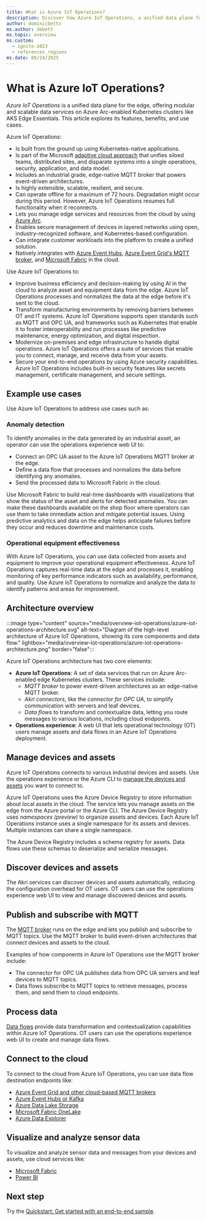 ```yaml
---
title: What is Azure IoT Operations?
description: Discover how Azure IoT Operations, a unified data plane for edge solutions, enhances efficiency with Kubernetes-native services and Microsoft adaptive cloud.
author: dominicbetts
ms.author: dobett
ms.topic: overview
ms.custom:
  - ignite-2023
  - references_regions
ms.date: 09/24/2025
---
```


# What is Azure IoT Operations?

_Azure IoT Operations_ is a unified data plane for the edge, offering modular and scalable data services on Azure Arc-enabled Kubernetes clusters like AKS Edge Essentials. This article explores its features, benefits, and use cases.

Azure IoT Operations:

* Is built from the ground up using Kubernetes-native applications.
* Is part of the Microsoft [adaptive cloud approach](https://azure.microsoft.com/solutions/adaptive-cloud) that unifies siloed teams, distributed sites, and disparate systems into a single operations, security, application, and data model.
* Includes an industrial grade, edge-native MQTT broker that powers event-driven architectures.
* Is highly extensible, scalable, resilient, and secure.
* Can operate offline for a maximum of 72 hours. Degradation might occur during this period. However, Azure IoT Operations resumes full functionality when it reconnects.
* Lets you manage edge services and resources from the cloud by using [Azure Arc](/azure/azure-arc/overview).
* Enables secure management of devices in layered networks using open, industry-recognized software, and Kubernetes-based configuration.
* Can integrate customer workloads into the platform to create a unified solution.
* Natively integrates with [Azure Event Hubs](../event-hubs/azure-event-hubs-apache-kafka-overview.md), [Azure Event Grid's MQTT broker](../event-grid/mqtt-overview.md), and [Microsoft Fabric](/fabric/) in the cloud.

Use Azure IoT Operations to:

* Improve business efficiency and decision-making by using AI in the cloud to analyze asset and equipment data from the edge. Azure IoT Operations processes and normalizes the data at the edge before it's sent to the cloud.
* Transform manufacturing environments by removing barriers between OT and IT systems. Azure IoT Operations supports open standards such as MQTT and OPC UA, and frameworks such as Kubernetes that enable it to foster interoperability and run processes like predictive maintenance, energy optimization, and digital inspection.
* Modernize on-premises and edge infrastructure to handle digital operations. Azure IoT Operations offers a suite of services that enable you to connect, manage, and receive data from your assets.
* Secure your end-to-end operations by using Azure security capabilities. Azure IoT Operations includes built-in security features like secrets management, certificate management, and secure settings.

## Example use cases

Use Azure IoT Operations to address use cases such as:

### Anomaly detection

To identify anomalies in the data generated by an industrial asset, an operator can use the operations experience web UI to:

* Connect an OPC UA asset to the Azure IoT Operations MQTT broker at the edge.
* Define a data flow that processes and normalizes the data before identifying any anomalies.
* Send the processed data to Microsoft Fabric in the cloud.

Use Microsoft Fabric to build real-time dashboards with visualizations that show the status of the asset and alerts for detected anomalies. You can make these dashboards available on the shop floor where operators can use them to take immediate action and mitigate potential issues. Using predictive analytics and data on the edge helps anticipate failures before they occur and reduces downtime and maintenance costs.

### Operational equipment effectiveness

With Azure IoT Operations, you can use data collected from assets and equipment to improve your operational equipment effectiveness. Azure IoT Operations captures real-time data at the edge and processes it, enabling monitoring of key performance indicators such as availability, performance, and quality. Use Azure IoT Operations to normalize and analyze the data to identify patterns and areas for improvement.

## Architecture overview

<!-- Art Library Source# ConceptArt-0-000-92 -->

:::image type="content" source="media/overview-iot-operations/azure-iot-operations-architecture.svg" alt-text="Diagram of the high-level architecture of Azure IoT Operations, showing its core components and data flow." lightbox="media/overview-iot-operations/azure-iot-operations-architecture.png" border="false":::

Azure IoT Operations architecture has two core elements:

* **Azure IoT Operations**: A set of data services that run on Azure Arc-enabled edge Kubernetes clusters. These services include:
  * _MQTT broker_ to power event-driven architectures as an edge-native MQTT broker.
  * _Akri connectors_, like the _connector for OPC UA_, to simplify communication with servers and leaf devices.
  * _Data flows_ to transform and contextualize data, letting you route messages to various locations, including cloud endpoints.
* **Operations experience**: A web UI that lets operational technology (OT) users manage assets and data flows in an Azure IoT Operations deployment.

## Manage devices and assets

Azure IoT Operations connects to various industrial devices and assets. Use the operations experience or the Azure CLI to [manage the devices and assets](discover-manage-assets/overview-manage-assets.md) you want to connect to.

Azure IoT Operations uses the Azure Device Registry to store information about local assets in the cloud. The service lets you manage assets on the edge from the Azure portal or the Azure CLI. The Azure Device Registry uses _namespaces (preview)_ to organize assets and devices. Each Azure IoT Operations instance uses a single namespace for its assets and devices. Multiple instances can share a single namespace.

The Azure Device Registry includes a schema registry for assets. Data flows use these schemas to deserialize and serialize messages.

## Discover devices and assets

The Akri services can discover devices and assets automatically, reducing the configuration overhead for OT users. OT users can use the operations experience web UI to view and manage discovered devices and assets.

## Publish and subscribe with MQTT

The [MQTT broker](manage-mqtt-broker/overview-broker.md) runs on the edge and lets you publish and subscribe to MQTT topics. Use the MQTT broker to build event-driven architectures that connect devices and assets to the cloud.

Examples of how components in Azure IoT Operations use the MQTT broker include:

* The connector for OPC UA publishes data from OPC UA servers and leaf devices to MQTT topics.
* Data flows subscribe to MQTT topics to retrieve messages, process them, and send them to cloud endpoints.

## Process data

[Data flows](connect-to-cloud/overview-dataflow.md) provide data transformation and contextualization capabilities within Azure IoT Operations. OT users can use the operations experience web UI to create and manage data flows.

## Connect to the cloud

To connect to the cloud from Azure IoT Operations, you can use data flow destination endpoints like:

* [Azure Event Grid and other cloud-based MQTT brokers](connect-to-cloud/howto-configure-mqtt-endpoint.md)
* [Azure Event Hubs or Kafka](connect-to-cloud/howto-configure-kafka-endpoint.md)
* [Azure Data Lake Storage](connect-to-cloud/howto-configure-adlsv2-endpoint.md)
* [Microsoft Fabric OneLake](connect-to-cloud/howto-configure-fabric-endpoint.md)
* [Azure Data Explorer](connect-to-cloud/howto-configure-adx-endpoint.md)

## Visualize and analyze sensor data

To visualize and analyze sensor data and messages from your devices and assets, use cloud services like:

* [Microsoft Fabric](/fabric/get-started/fabric-trial)
* [Power BI](https://powerbi.microsoft.com/)

## Next step

Try the [Quickstart: Get started with an end-to-end sample](get-started-end-to-end-sample/quickstart-deploy.md).

